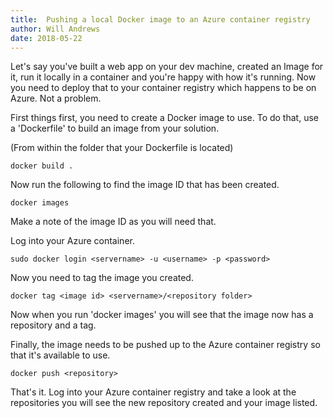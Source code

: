 ```yaml
---
title:  Pushing a local Docker image to an Azure container registry
author: Will Andrews
date: 2018-05-22
---
```


Let's say you've built a web app on your dev machine, created an Image for it, run it locally in a container and you're happy with how it's running. Now you need to deploy that to your container registry which happens to be on Azure. Not a problem.

First things first, you need to create a Docker image to use. To do that, use a 'Dockerfile' to build an image from your solution.

(From within the folder that your Dockerfile is located)
```
docker build .
```

Now run the following to find the image ID that has been created.

```
docker images
```

Make a note of the image ID as you will need that. 

Log into your Azure container.

```
sudo docker login <servername> -u <username> -p <password>
```

Now you need to tag the image you created.

```
docker tag <image id> <servername>/<repository folder>
```

Now when you run 'docker images' you will see that the image now has a repository and a tag.

Finally, the image needs to be pushed up to the Azure container registry so that it's available to use.

```
docker push <repository>
```

That's it. Log into your Azure container registry and take a look at the repositories you will see the new repository created and your image listed.
